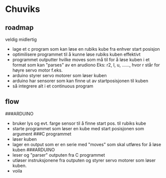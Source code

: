# Chuviks
## roadmap
veldig midlertig

- lage et c program som kan løse en rubiks kube fra enhver start posisjon
- optimilisere programmet til å kunne løse rubiks kuben effektivt
- programmet outputter hvilke moves som må til for å løse kuben i et format som kan "parses" av en arudiono
  Eks:
  r2, l, u, ......, hvor r står for høyre servo motor f.eks.
- arduino styrer servo motorer som løser kuben
- arduino har sensorer som kan finne ut av startposisjonen til kuben
- så integrere alt i et continuous program

## flow
###ARDUINO
- bruker lys og evt. farge sensor til å finne start pos. til rubiks kube
- starte programmet som løser en kube med start posisjonen som argument
###C programmet
- løser kuben
- lager en output som er en serie med "moves" som skal utføres for å løse kuben
###ARDUINO
- leser og "parser" outputen fra C programmet
- utløser instruksjonene fra outputen og styrer servo motorer som løser kuben.
- voila
